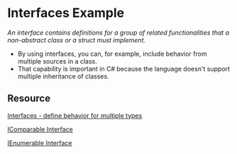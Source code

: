 # Interfaces Example
*An interface contains definitions for a group of related functionalities that a non-abstract class or a struct must implement.*
- By using interfaces, you can, for example, include behavior from multiple sources in a class. 
- That capability is important in C# because the language doesn't support multiple inheritance of classes.
## Resource
[Interfaces - define behavior for multiple types](https://docs.microsoft.com/en-us/dotnet/csharp/fundamentals/types/interfaces)

[IComparable Interface](https://docs.microsoft.com/en-us/dotnet/api/system.icomparable-1?view=net-5.0)

[IEnumerable<T> Interface](https://docs.microsoft.com/en-us/dotnet/api/system.collections.generic.ienumerable-1?view=net-5.0)
